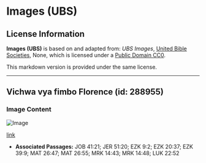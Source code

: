 # Images (UBS)

## License Information

**Images (UBS)** is based on and adapted from: _UBS Images_, [United Bible Societies](https://unitedbiblesocieties.org/), None, which is licensed under a [Public Domain CC0](https://creativecommons.org/public-domain/cc0/).

This markdown version is provided under the same license.



--------------------------------

## Vichwa vya fimbo Florence (id: 288955)

### Image Content

![Image](https://cdn.aquifer.bible/aquifer-content/resources/Media/WEB-0611_maceheads_florence.jpg)

[link](https://cdn.aquifer.bible/aquifer-content/resources/Media/WEB-0611_maceheads_florence.jpg)

* **Associated Passages:** JOB 41:21; JER 51:20; EZK 9:2; EZK 20:37; EZK 39:9; MAT 26:47; MAT 26:55; MRK 14:43; MRK 14:48; LUK 22:52


